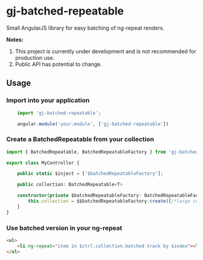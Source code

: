 # gj-batched-repeatable
Small AngularJS library for easy batching of ng-repeat renders.

**Notes:**
  1. This project is currently under development and is not recommended for production use.
  2. Public API has potential to change.

## Usage

### Import into your application

```TypeScript
    import 'gj-batched-repeatable';

    angular.module('your.module', ['gj-batched-repeatable'])
```

### Create a BatchedRepeatable from your collection

```TypeScript
import { BatchedRepeatable, BatchedRepeatableFactory } from 'gj-batched-repeatable';

export class MyController {

    public static $inject = ['$batchedRepeatableFactory'];

    public collection: BatchedRepeatable<T>

    constructor(private $batchedRepeatableFactory: BatchedRepeatableFactory) {
        this.collection = $$batchedRepeatableFactory.create([/*large collection*/], /* Batch Size */ 10);
    }
}
```

### Use batched version in your ng-repeat

```html
<ul>
    <li ng-repeat="item in $ctrl.collection.batched track by $index"><li>
</ul>
```